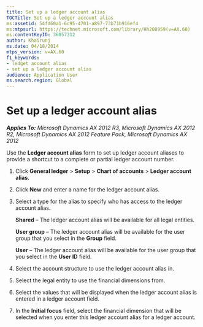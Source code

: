 ```yaml
---
title: Set up a ledger account alias
TOCTitle: Set up a ledger account alias
ms:assetid: 54fd60a1-6c95-4701-a897-73b71b916ef4
ms:mtpsurl: https://technet.microsoft.com/library/Hh208959(v=AX.60)
ms:contentKeyID: 36057312
author: Khairunj
ms.date: 04/18/2014
mtps_version: v=AX.60
f1_keywords:
- ledget account alias
- set up a ledger account alias
audience: Application User
ms.search.region: Global
---
```


# Set up a ledger account alias 


_**Applies To:** Microsoft Dynamics AX 2012 R3, Microsoft Dynamics AX 2012 R2, Microsoft Dynamics AX 2012 Feature Pack, Microsoft Dynamics AX 2012_

Use the **Ledger account alias** form to set up ledger account aliases to provide a shortcut to a complete or partial ledger account number.

1.  Click **General ledger** \> **Setup** \> **Chart of accounts** \> **Ledger account alias**.

2.  Click **New** and enter a name for the ledger account alias.

3.  Select a type for the alias to specify who has access to the ledger account alias.
    
    **Shared** – The ledger account alias will be available for all legal entities.
    
    **User group** – The ledger account alias will be available for the user group that you select in the **Group** field.
    
    **User** – The ledger account alias will be available for the user group that you select in the **User ID** field.

4.  Select the account structure to use the ledger account alias in.

5.  Select the legal entity to use the financial dimensions from.

6.  Select the values that will be displayed when the ledger account alias is entered in a ledger account field.

7.  In the **Initial focus** field, select the financial dimension that will be selected when you enter this ledger account alias for a ledger account.

  


